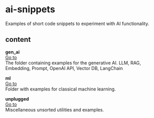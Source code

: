 # ai-snippets
Examples of short code snippets to experiment with AI functionality.

## content

**gen_ai**  
[Go to](gen_ai/README.md)\
The folder containing examples for the generative AI.
LLM, RAG, Embedding, Prompt, OpenAI API, Vector DB, LangChain

**ml**  
[Go to](ml/README.md)\
Folder with examples for classical machine learning.


**unplugged**  
[Go to](unplugged/README.md)\
Miscellaneous unsorted utilities and examples.

